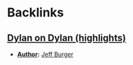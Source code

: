 
# Backlinks
## [Dylan on Dylan (highlights)](<Dylan on Dylan (highlights).md>)
- **[Author](<Author.md>):** [Jeff Burger](<Jeff Burger.md>)

